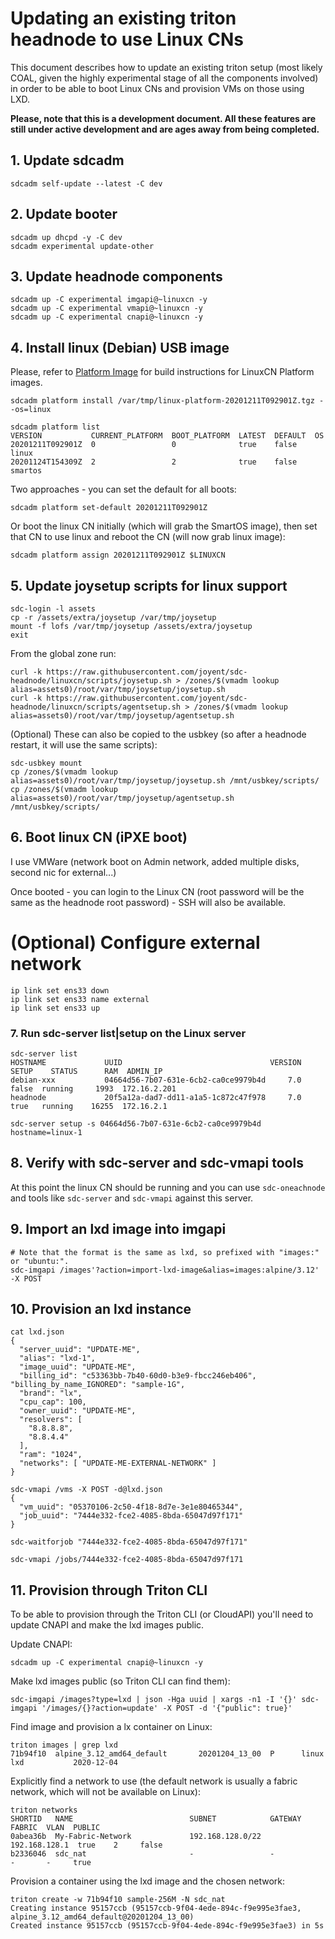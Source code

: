 # Updating an existing triton headnode to use Linux CNs

This document describes how to update an existing triton setup (most likely COAL, given the highly experimental stage of all the components involved) in order to be able to boot Linux CNs and provision VMs on those using LXD.

**Please, note that this is a development document. All these features are still under active development
and are ages away from being completed.**

## 1. Update sdcadm

```
sdcadm self-update --latest -C dev
```

## 2. Update booter

```
sdcadm up dhcpd -y -C dev
sdcadm experimental update-other
```

## 3. Update headnode components

```
sdcadm up -C experimental imgapi@~linuxcn -y
sdcadm up -C experimental vmapi@~linuxcn -y
sdcadm up -C experimental cnapi@~linuxcn -y
```

## 4. Install linux (Debian) USB image

Please, refer to [Platform Image](./2-platform-image.md) for build instructions
for LinuxCN Platform images.

```
sdcadm platform install /var/tmp/linux-platform-20201211T092901Z.tgz --os=linux

sdcadm platform list
VERSION           CURRENT_PLATFORM  BOOT_PLATFORM  LATEST  DEFAULT  OS
20201211T092901Z  0                 0              true    false    linux
20201124T154309Z  2                 2              true    false    smartos
```

Two approaches - you can set the default for all boots:

```
sdcadm platform set-default 20201211T092901Z
```

Or boot the linux CN initially (which will grab the SmartOS image), then
set that CN to use linux and reboot the CN (will now grab linux image):

```
sdcadm platform assign 20201211T092901Z $LINUXCN
```

## 5. Update joysetup scripts for linux support

```
sdc-login -l assets
cp -r /assets/extra/joysetup /var/tmp/joysetup
mount -f lofs /var/tmp/joysetup /assets/extra/joysetup
exit
```

From the global zone run:

```
curl -k https://raw.githubusercontent.com/joyent/sdc-headnode/linuxcn/scripts/joysetup.sh > /zones/$(vmadm lookup alias=assets0)/root/var/tmp/joysetup/joysetup.sh
curl -k https://raw.githubusercontent.com/joyent/sdc-headnode/linuxcn/scripts/agentsetup.sh > /zones/$(vmadm lookup alias=assets0)/root/var/tmp/joysetup/agentsetup.sh
```

(Optional) These can also be copied to the usbkey (so after a headnode restart, it will use the same scripts):

```
sdc-usbkey mount
cp /zones/$(vmadm lookup alias=assets0)/root/var/tmp/joysetup/joysetup.sh /mnt/usbkey/scripts/
cp /zones/$(vmadm lookup alias=assets0)/root/var/tmp/joysetup/agentsetup.sh /mnt/usbkey/scripts/
```

## 6. Boot linux CN (iPXE boot)

I use VMWare (network boot on Admin network, added multiple disks, second nic for external...)

Once booted - you can login to the Linux CN (root password will be the same as the headnode root password) - SSH will also be available.

# (Optional) Configure external network

```
ip link set ens33 down
ip link set ens33 name external
ip link set ens33 up
```

### 7. Run sdc-server list|setup on the Linux server

```
sdc-server list
HOSTNAME             UUID                                 VERSION    SETUP    STATUS      RAM  ADMIN_IP
debian-xxx           04664d56-7b07-631e-6cb2-ca0ce9979b4d     7.0     false  running     1993  172.16.2.201
headnode             20f5a12a-dad7-dd11-a1a5-1c872c47f978     7.0     true   running    16255  172.16.2.1

sdc-server setup -s 04664d56-7b07-631e-6cb2-ca0ce9979b4d hostname=linux-1
```

## 8. Verify with sdc-server and sdc-vmapi tools

At this point the linux CN should be running and you can use `sdc-oneachnode` and tools like `sdc-server` and `sdc-vmapi` against this server.

## 9. Import an lxd image into imgapi

```
# Note that the format is the same as lxd, so prefixed with "images:" or "ubuntu:".
sdc-imgapi /images'?action=import-lxd-image&alias=images:alpine/3.12' -X POST
```

## 10. Provision an lxd instance

```
cat lxd.json
{
  "server_uuid": "UPDATE-ME",
  "alias": "lxd-1",
  "image_uuid": "UPDATE-ME",
  "billing_id": "c53363bb-7b40-60d0-b3e9-fbcc246eb406", "billing_by_name_IGNORED": "sample-1G",
  "brand": "lx",
  "cpu_cap": 100,
  "owner_uuid": "UPDATE-ME",
  "resolvers": [
    "8.8.8.8",
    "8.8.4.4"
  ],
  "ram": "1024",
  "networks": [ "UPDATE-ME-EXTERNAL-NETWORK" ]
}

sdc-vmapi /vms -X POST -d@lxd.json
{
  "vm_uuid": "05370106-2c50-4f18-8d7e-3e1e80465344",
  "job_uuid": "7444e332-fce2-4085-8bda-65047d97f171"
}

sdc-waitforjob "7444e332-fce2-4085-8bda-65047d97f171"

sdc-vmapi /jobs/7444e332-fce2-4085-8bda-65047d97f171
```


## 11. Provision through Triton CLI

To be able to provision through the Triton CLI (or CloudAPI) you'll need to
update CNAPI and make the lxd images public.

Update CNAPI:

```
sdcadm up -C experimental cnapi@~linuxcn -y
```

Make lxd images public (so Triton CLI can find them):
```
sdc-imgapi /images?type=lxd | json -Hga uuid | xargs -n1 -I '{}' sdc-imgapi '/images/{}?action=update' -X POST -d '{"public": true}'
```

Find image and provision a lx container on Linux:
```
triton images | grep lxd
71b94f10  alpine_3.12_amd64_default       20201204_13_00  P      linux    lxd           2020-12-04
```

Explicitly find a network to use (the default network is usually a fabric
network, which will not be available on Linux):
```
triton networks
SHORTID   NAME                          SUBNET            GATEWAY        FABRIC  VLAN  PUBLIC
0abea36b  My-Fabric-Network             192.168.128.0/22  192.168.128.1  true    2     false
b2336046  sdc_nat                       -                 -              -       -     true
```

Provision a container using the lxd image and the chosen network:

```
triton create -w 71b94f10 sample-256M -N sdc_nat
Creating instance 95157ccb (95157ccb-9f04-4ede-894c-f9e995e3fae3, alpine_3.12_amd64_default@20201204_13_00)
Created instance 95157ccb (95157ccb-9f04-4ede-894c-f9e995e3fae3) in 5s
```
